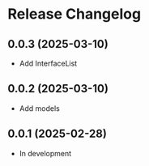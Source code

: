 Release Changelog
===============

0.0.3 (2025-03-10)
--------------------------

- Add InterfaceList

0.0.2 (2025-03-10)
--------------------------

- Add models

0.0.1 (2025-02-28)
--------------------------

- In development